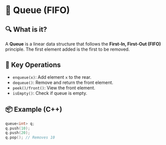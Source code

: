 
# 🚦 Queue (FIFO)

## 🔍 What is it?
A **Queue** is a linear data structure that follows the **First-In, First-Out (FIFO)** principle. The first element added is the first to be removed.

## 🧠 Key Operations
- `enqueue(x)`: Add element `x` to the rear.
- `dequeue()`: Remove and return the front element.
- `peek()/front()`: View the front element.
- `isEmpty()`: Check if queue is empty.

## 📦 Example (C++)

```cpp
queue<int> q;
q.push(10);
q.push(20);
q.pop(); // Removes 10
